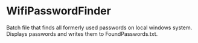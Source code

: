 # WifiPasswordFinder
Batch file that finds all formerly used passwords on local windows system. Displays passwords and writes them to FoundPasswords.txt.
